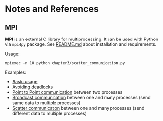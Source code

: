 # Notes and References

## MPI

**MPI** is an external C library for multiprocessing. It can be used with
Python via `mpi4py` package. See [README.md](README.md#requirements) about
installation and requirements.

Usage:
```
mpiexec -n 10 python chapter3/scatter_communication.py
```

Examples:

 - [Basic usage](chapter3/mpi4py_basic_usage.py)
 - [Avoiding deadlocks](chapter3/mpi4py_avoiding_deadlock.py)
 - [Point to Point communication](chapter3/mpi4py_communication_point_to_point.py)
   between two processes
 - [Broadcast communication](chapter3/mpi4py_communication_broacast.py) between
   one and many processes (send same data to multiple processes)
 - [Scatter communication](chapter3/mpi4py_communication_scatter.py) between
   one and many processes (send different data to multiple processes)
